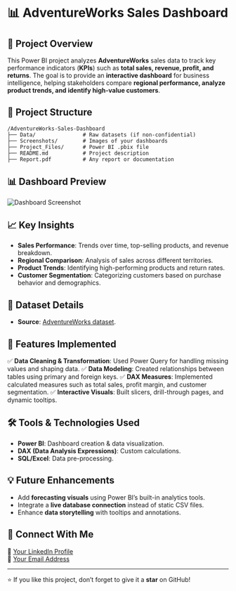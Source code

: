 # 📊 AdventureWorks Sales Dashboard

## 📌 Project Overview
This Power BI project analyzes **AdventureWorks** sales data to track key performance indicators (**KPIs**) such as **total sales, revenue, profit, and returns**. The goal is to provide an **interactive dashboard** for business intelligence, helping stakeholders compare **regional performance, analyze product trends, and identify high-value customers**.

## 📂 Project Structure
```
/AdventureWorks-Sales-Dashboard
├── Data/               # Raw datasets (if non-confidential)
├── Screenshots/        # Images of your dashboards
├── Project_Files/      # Power BI .pbix file
├── README.md           # Project description
├── Report.pdf          # Any report or documentation
```

## 📊 Dashboard Preview
![Dashboard Screenshot](Screenshots/dashboard_preview.png)

## 📈 Key Insights
- **Sales Performance**: Trends over time, top-selling products, and revenue breakdown.
- **Regional Comparison**: Analysis of sales across different territories.
- **Product Trends**: Identifying high-performing products and return rates.
- **Customer Segmentation**: Categorizing customers based on purchase behavior and demographics.

## 🔗 Dataset Details
- **Source**: [AdventureWorks dataset](https://github.com/Akshay-552k4/AdventureWorks-BI-Report/tree/main/Data).

## 🚀 Features Implemented
✅ **Data Cleaning & Transformation**: Used Power Query for handling missing values and shaping data.
✅ **Data Modeling**: Created relationships between tables using primary and foreign keys.
✅ **DAX Measures**: Implemented calculated measures such as total sales, profit margin, and customer segmentation.
✅ **Interactive Visuals**: Built slicers, drill-through pages, and dynamic tooltips.

## 🛠️ Tools & Technologies Used
- **Power BI**: Dashboard creation & data visualization.
- **DAX (Data Analysis Expressions)**: Custom calculations.
- **SQL/Excel**: Data pre-processing.

## 💡 Future Enhancements
- Add **forecasting visuals** using Power BI’s built-in analytics tools.
- Integrate a **live database connection** instead of static CSV files.
- Enhance **data storytelling** with tooltips and annotations.

## 🤝 Connect With Me
🔗 [Your LinkedIn Profile](www.linkedin.com/in/akshay-data)  
📧 [Your Email Address](akshay552k4@gmail.com)  

---

⭐ If you like this project, don’t forget to give it a **star** on GitHub!
